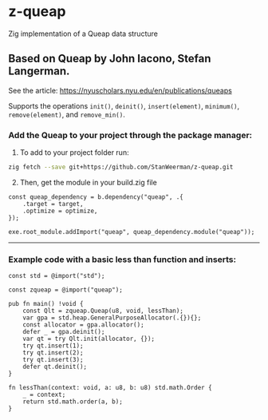 # z-queap
Zig implementation of a Queap data structure

## Based on Queap by John Iacono, Stefan Langerman.
See the article: https://nyuscholars.nyu.edu/en/publications/queaps <br>

Supports the operations `init()`, `deinit()`, `insert(element)`, `minimum()`, `remove(element)`, and `remove_min()`.

### Add the Queap to your project through the package manager:
1. To add to your project folder run:
```sh
zig fetch --save git+https://github.com/StanWeerman/z-queap.git
```

2. Then, get the module in your build.zig file
```zig
const queap_dependency = b.dependency("queap", .{
    .target = target,
    .optimize = optimize,
});

exe.root_module.addImport("queap", queap_dependency.module("queap"));
```
***

### Example code with a basic less than function and inserts:

```zig
const std = @import("std");

const zqueap = @import("queap");

pub fn main() !void {
    const Qlt = zqueap.Queap(u8, void, lessThan);
    var gpa = std.heap.GeneralPurposeAllocator(.{}){};
    const allocator = gpa.allocator();
    defer _ = gpa.deinit();
    var qt = try Qlt.init(allocator, {});
    try qt.insert(1);
    try qt.insert(2);
    try qt.insert(3);
    defer qt.deinit();
}

fn lessThan(context: void, a: u8, b: u8) std.math.Order {
    _ = context;
    return std.math.order(a, b);
}
```
